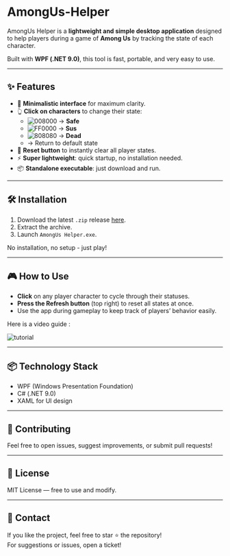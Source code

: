 # AmongUs-Helper

AmongUs Helper is a **lightweight and simple desktop application** designed to help players during a game of **Among Us** by tracking the state of each character.  

Built with **WPF (.NET 9.0)**, this tool is fast, portable, and very easy to use.  

---

## ✨ Features

- 🎨 **Minimalistic interface** for maximum clarity.  
- 👆 **Click on characters** to change their state:  
  - ![008000](https://place-hold.it/10/008000/008000 "LimeGreen") → **Safe**  
  - ![FF0000](https://place-hold.it/10/FF0000/FF0000 "Red") → **Sus**  
  - ![808080](https://place-hold.it/10/808080/808080 "Gray") → **Dead**  
  - → Return to default state  
- 🔁 **Reset button** to instantly clear all player states.  
- ⚡ **Super lightweight**: quick startup, no installation needed.  
- 📦 **Standalone executable**: just download and run.  

---

## 🛠 Installation  

1. Download the latest `.zip` release [here](https://github.com/lucas-jammes/AmongUs-Helper/releases/tag/prod "Link to release page").  
2. Extract the archive.  
3. Launch `AmongUs Helper.exe`.  

No installation, no setup - just play!  

---

## 🎮 How to Use  

- **Click** on any player character to cycle through their statuses.  
- **Press the Refresh button** (top right) to reset all states at once.  
- Use the app during gameplay to keep track of players’ behavior easily.  

Here is a video guide :  

![tutorial](https://github.com/user-attachments/assets/97f08424-7b7e-45b6-9295-bbfdbaec97e1 "Change status by clicking on the crewmates!")  

---

## 📦 Technology Stack  

- WPF (Windows Presentation Foundation)  
- C# (.NET 9.0)  
- XAML for UI design  

---

## 🤝 Contributing

Feel free to open issues, suggest improvements, or submit pull requests!  

---

## 📜 License

MIT License — free to use and modify.

---

## 💬 Contact

If you like the project, feel free to star ⭐ the repository!  
For suggestions or issues, open a ticket!
